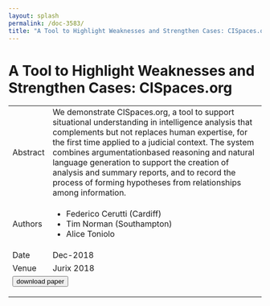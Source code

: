 ```yaml
---
layout: splash
permalink: /doc-3583/
title: "A Tool to Highlight Weaknesses and Strengthen Cases: CISpaces.org"
---
```


# A Tool to Highlight Weaknesses and Strengthen Cases: CISpaces.org

<table>
    <tbody>
    <tr>
        <td>Abstract</td>
        <td>We demonstrate CISpaces.org, a tool to support situational understanding in intelligence analysis that complements but not replaces human expertise, for the first time applied to a judicial context. The system combines argumentationbased reasoning and natural language generation to support the creation of analysis and summary reports, and to record the process of forming hypotheses from relationships among information.</td>
    </tr>
    <tr>
        <td>Authors</td>
        <td>
            <ul>
                <li>Federico Cerutti (Cardiff)</li>
                <li>Tim Norman (Southampton)</li>
                <li>Alice Toniolo</li>
            </ul>
        </td>
    </tr>
    <tr>
        <td>Date</td>
        <td>Dec-2018</td>
    </tr>
    <tr>
        <td>Venue</td>
        <td>Jurix 2018</td>
    </tr>
        <tr>
            <td colspan="2">
                <form method="get" action="https://dais-ita.org/sites/default/files/Cerutti.pdf">
                    <button type="submit">download paper</button>
                </form>
            </td>
        </tr>
    </tbody>
</table>
